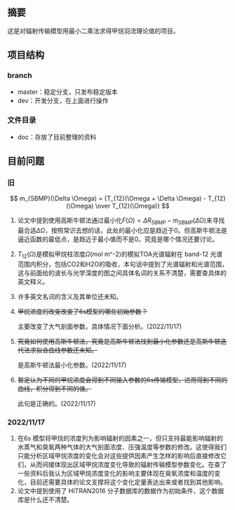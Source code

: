 ## 摘要

这是对辐射传输模型用最小二乘法求得甲烷羽流理论值的项目。

## 项目结构

### branch

- master：稳定分支，只发布稳定版本
- dev：开发分支，在上面进行操作

### 文件目录

- doc：存放了目前整理的资料

## 目前问题

### 旧

$$
m_{SBMP}(\Delta \Omega) = {T_{12}(\Omega + \Delta \Omega) - T_{12}(\Omega) \over T_{12}(\Omega)}
$$

1. 论文中提到使用高斯牛顿法通过最小化$F(\Omega) = \Delta R_{SBMP} - m_{SBMP}(\Delta \Omega)$来寻找最合适$\Delta \Omega$，按照常识去想的话，此处的最小化应是趋近于0。但高斯牛顿法是逼近函数的最低点，是趋近于最小值而不是0。究竟是哪个情况还要讨论。

1. $T_{12}(\Omega)$是模拟甲烷柱浓度$\Omega$(mol m^-2)的模拟TOA光谱辐射在 band-12 光谱范围内积分，包括CO2和H2O的吸收，本句话中提到了光谱辐射和光谱范围，这与前面给的波长与光学深度的图之间具体名词的关系不清楚，需要查具体的英文释义。

2. 许多英文名词的含义及其单位还未知。

3. ~~甲烷浓度的改变改变了6s模型的哪些初始参数？~~

   主要改变了大气剖面参数，具体情况下面分析。(2022/11/17)

4. ~~究竟如何使用高斯牛顿法，究竟是高斯牛顿法找到最小化参数还是高斯牛顿迭代法求拟合曲线参数还未知。~~

   是高斯牛顿法最小化参数。(2022/11/17)

5. ~~暂定认为不同的甲烷浓度会得到不同输入参数的6s传输模型，进而得到不同的曲线，积分得到不同的值。~~

   此句是正确的。(2022/11/17)

### 2022/11/17

1. 在6s 模型将甲烷的浓度列为影响辐射的因素之一，但只支持最能影响辐射的水蒸气和臭氧两种气体的大气剖面浓度、压强温度等参数的修改。这使得我们只能分析区域甲烷浓度的变化会对这些提供因素产生怎样的影响后直接修改它们，从而间接体现出区域甲烷浓度变化导致的辐射传输模型参数变化。在查了一些资料后我认为区域甲烷浓度变化的影响主要体现在臭氧浓度和温度的变化，目前还需要具体的论文支撑将这个变化定量表达出来或者找到其他影响。
2. 论文中提到使用了 HITRAN2016 分子数据库的数据作为初始条件，这个数据库是什么还不清楚。 